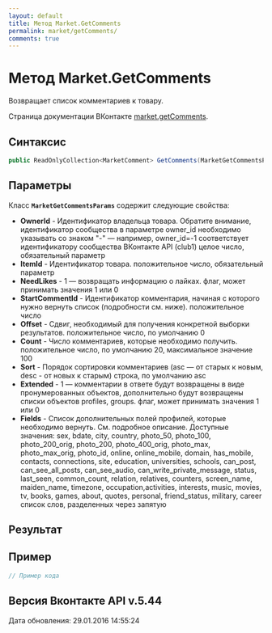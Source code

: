```yaml
---
layout: default
title: Метод Market.GetComments
permalink: market/getComments/
comments: true
---
```

# Метод Market.GetComments
Возвращает список комментариев к товару.

Страница документации ВКонтакте [market.getComments](https://vk.com/dev/market.getComments).

## Синтаксис
``` csharp
public ReadOnlyCollection<MarketComment> GetComments(MarketGetCommentsParams @params)
```

## Параметры
Класс **`MarketGetCommentsParams`** содержит следующие свойства:

+ **OwnerId** - Идентификатор владельца товара. 
Обратите внимание, идентификатор сообщества в параметре owner_id необходимо указывать со знаком "-" — например, owner_id=-1 соответствует идентификатору сообщества ВКонтакте API (club1)  целое число, обязательный параметр
+ **ItemId** - Идентификатор товара. положительное число, обязательный параметр
+ **NeedLikes** - 1 — возвращать информацию о лайках. флаг, может принимать значения 1 или 0
+ **StartCommentId** - Идентификатор комментария, начиная с которого нужно вернуть список (подробности см. ниже). положительное число
+ **Offset** - Сдвиг, необходимый для получения конкретной выборки результатов. положительное число, по умолчанию 0
+ **Count** - Число комментариев, которые необходимо получить. положительное число, по умолчанию 20, максимальное значение 100
+ **Sort** - Порядок сортировки комментариев (asc — от старых к новым, desc - от новых к старым) строка, по умолчанию asc
+ **Extended** - 1 — комментарии в ответе будут возвращены в виде пронумерованных объектов, дополнительно будут возвращены списки объектов profiles, groups. флаг, может принимать значения 1 или 0
+ **Fields** - Список дополнительных полей профилей, которые необходимо вернуть. См. подробное описание. 
Доступные значения: sex, bdate, city, country, photo_50, photo_100, photo_200_orig, photo_200, photo_400_orig, photo_max, photo_max_orig, photo_id, online, online_mobile, domain, has_mobile, contacts, connections, site, education, universities, schools, can_post, can_see_all_posts, can_see_audio, can_write_private_message, status, last_seen, common_count, relation, relatives, counters, screen_name, maiden_name, timezone, occupation,activities, interests, music, movies, tv, books, games, about, quotes, personal, friend_status, military, career список слов, разделенных через запятую

## Результат


## Пример
``` csharp
// Пример кода
```

## Версия Вконтакте API v.5.44
Дата обновления: 29.01.2016 14:55:24
